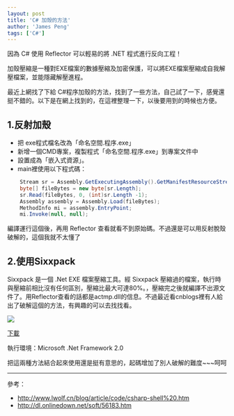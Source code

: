 ```yaml
---
layout: post
title: 'C# 加殼的方法'
author: 'James Peng'
tags: ['C#']
---
```


因為 C# 使用 Reflector 可以輕易的將 .NET 程式進行反向工程！

加殼壓縮是一種對EXE檔案的數據壓縮及加密保護，可以將EXE檔案壓縮成自我解壓檔案，並能隱藏解壓進程。

最近上網找了下給 C#程序加殼的方法，找到了一些方法，自己試了一下，感覺還挺不錯的。以下是在網上找到的，在這裡整理一下，以後要用到的時候也方便。 

## 1.反射加殼  ##

- 把 exe程式檔名改為「命名空間.程序.exe」
- 新增一個CMD專案，複製程式「命名空間.程序.exe」到專案文件中
- 設置成為「嵌入式資源」。
- main裡使用以下程式碼：

~~~csharp
    Stream sr = Assembly.GetExecutingAssembly().GetManifestResourceStream("命名空間.程序.exe"); 
    byte[] fileBytes = new byte[sr.Length]; 
    sr.Read(fileBytes, 0, (int)sr.Length -1); 
    Assembly assembly = Assembly.Load(fileBytes); 
    MethodInfo mi = assembly.EntryPoint; 
    mi.Invoke(null, null);
~~~

編譯運行這個後，再用 Reflector 查看就看不到原始碼。不過還是可以用反射脫殼破解的，這個我就不太懂了 

## 2.使用Sixxpack  ##

Sixxpack 是一個 .Net EXE 檔案壓縮工具。經 Sixxpack 壓縮過的檔案，執行時與壓縮前相比沒有任何區別，壓縮比最大可達80%。，壓縮完之後就編譯不出源文件了。用Reflector查看的話都是actmp.dll的信息。不過最近看cnblogs裡有人給出了破解這個的方法，有興趣的可以去找找看。

![](http://i.imgur.com/pDnlZ3S.png)

[下載](https://drive.google.com/file/d/0B50p9ExIX1S7NllndW1CbkluZEE/view?usp=sharing)

執行環境：Microsoft .Net Framework 2.0

把這兩種方法結合起來使用還是挺有意思的，起碼增加了別人破解的難度~~~呵呵


----------

參考：

- http://www.lwolf.cn/blog/article/code/csharp-shell%20.htm
- http://dl.onlinedown.net/soft/56183.htm